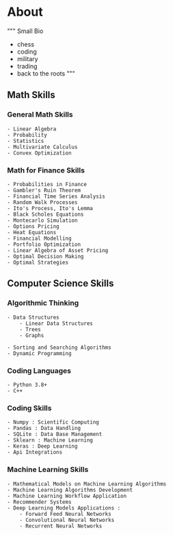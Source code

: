# About

"""
Small Bio
- chess
- coding
- military
- trading
- back to the roots
"""

## Math Skills

### General Math Skills
    - Linear Algebra
    - Probability
    - Statistics
    - Multivariate Calculus
    - Convex Optimization
    
### Math for Finance Skills
    - Probabilities in Finance
    - Gambler's Ruin Theorem
    - Financial Time Series Analysis
    - Random Walk Processes
    - Ito's Process, Ito's Lemma
    - Black Scholes Equations
    - Montecarlo Simulation
    - Options Pricing
    - Heat Equations
    - Financial Modelling
    - Portfolio Optimization
    - Linear Algebra of Asset Pricing
    - Optimal Decision Making 
    - Optimal Strategies

## Computer Science Skills

### Algorithmic Thinking
    - Data Structures
        - Linear Data Structures
        - Trees
        - Graphs
        
    - Sorting and Searching Algorithms
    - Dynamic Programming

### Coding Languages
    - Python 3.8+
    - C++
    
### Coding Skills
    - Numpy : Scientific Computing
    - Pandas : Data Handling
    - SQLite : Data Base Management
    - Sklearn : Machine Learning
    - Keras : Deep Learning
    - Api Integrations

### Machine Learning Skills
    - Mathematical Models on Machine Learning Algorithms
    - Machine Learning Algorithms Development
    - Machine Learning Workflow Application
    - Recommender Systems
    - Deep Learning Models Applications :
        - Forward Feed Neural Networks
        - Convolutional Neural Networks
        - Recurrent Neural Networks
